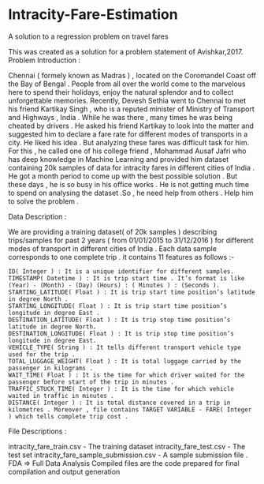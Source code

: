 # Intracity-Fare-Estimation
A solution to a regression problem on travel fares

This was created as a solution for a problem statement of Avishkar,2017.
Problem Introduction :

Chennai ( formely known as Madras ) , located on the Coromandel Coast off the Bay of Bengal . People from all over the world come to the marvelous here to spend their holidays, enjoy the natural splendor and to collect unforgettable memories. Recently, Devesh Sethia went to Chennai to met his friend Kartikay Singh , who is a reputed minister of Ministry of Transport and Highways , India . While he was there , many times he was being cheated by drivers . He asked his friend Kartikay to look into the matter and suggested him to declare a fare rate for different modes of transports in a city. He liked his idea . But analyzing these fares was difficult task for him. For this , he called one of his college friend , Mohammad Ausaf Jafri who has deep knowledge in Machine Learning and provided him dataset containing 20k samples of data for intracity fares in different cities of India . He got a month period to come up with the best possible solution . But these days , he is so busy in his office works . He is not getting much time to spend on analysing the dataset .So , he need help from others . Help him to solve the problem .

Data Description :

We are providing a training dataset( of 20k samples ) describing trips/samples for past 2 years ( from 01/01/2015 to 31/12/2016 ) for different modes of transport in different cities of India . Each data sample corresponds to one complete trip . it contains 11 features as follows :-

    ID( Integer ) : It is a unique identifier for different samples.
    TIMESTAMP( Datetime ) : It is trip start time . It’s format is like (Year) - (Month) - (Day) (Hours) : ( Minutes ) : (Seconds ).
    STARTING_LATITUDE( Float ) : It is trip start time position’s latitude in degree North .
    STARTING_LONGITUDE( Float ) : It is trip start time position’s longitude in degree East .
    DESTINATION_LATITUDE( Float ) : It is trip stop time position’s latitude in degree North.
    DESTINATION_LONGITUDE( Float ) : It is trip stop time position’s longitude in degree East.
    VEHICLE_TYPE( String ) : It tells different transport vehicle type used for the trip .
    TOTAL_LUGGAGE_WEIGHT( Float ) : It is total luggage carried by the passenger in kilograms .
    WAIT_TIME( Float ) : It is the time for which driver waited for the passenger before start of the trip in minutes .
    TRAFFIC_STUCK_TIME( Integer ) : It is the time for which vehicle waited in traffic in minutes .
    DISTANCE( Integer ) : It is total distance covered in a trip in kilometres . Moreover , file contains TARGET VARIABLE - FARE( Integer ) which tells complete trip cost .

File Descriptions :

intracity_fare_train.csv - The training dataset 
intracity_fare_test.csv - The test set 
intracity_fare_sample_submission.csv - A sample submission file .
FDA => Full Data Analysis
Compiled files are the code prepared for final compilation and output generation

